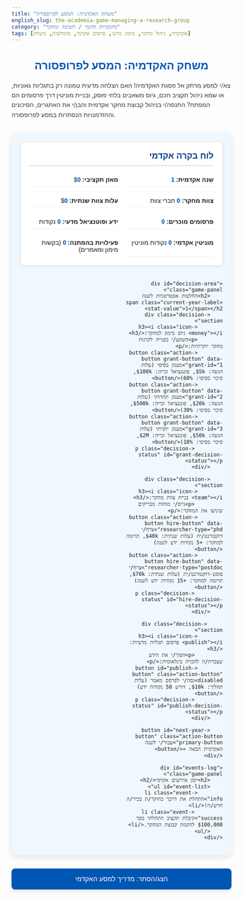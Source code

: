 ```yaml
---
title: "משחק האקדמיה: המסע לפרופסורה"
english_slug: the-academia-game-managing-a-research-group
category: "מיומנויות וחינוך / חשיבה ומחקר"
tags: [אקדמיה, ניהול מחקר, מימון מדעי, פרסום אקדמי, סימולציה, משחק]
---
```

<h1>משחק האקדמיה: המסע לפרופסורה</h1>
<p>צא/י למסע מרתק אל פסגת האקדמיה! האם הצלחה מדעית טמונה רק בתגליות גאוניות, או שמא ניהול תקציב חכם, גיוס משאבים בלתי פוסק, ובניית מוניטין דרך פרסומים הם המפתח? התנסה/י בניהול קבוצת מחקר אקדמית והבן/י את האתגרים, הסיכונים וההזדמנויות הנסתרות במסע לפרופסורה.</p>

<div id="academia-game-app">
    <div id="dashboard" class="game-panel">
        <h2>לוח בקרה אקדמי</h2>
        <div class="stats-grid">
            <div><strong>שנה אקדמית:</strong> <span id="current-year" class="stat-value">1</span></div>
            <div><strong>מאזן תקציבי:</strong> $<span id="budget" class="stat-value">0</span></div>
            <div><strong>צוות מחקר:</strong> <span id="team-size" class="stat-value">0</span> חברי צוות</div>
            <div><strong>עלות צוות שנתית:</strong> $<span id="yearly-cost" class="stat-value">0</span></div>
            <div><strong>פרסומים מוכרים:</strong> <span id="publications" class="stat-value">0</span></div>
            <div><strong>ידע ופוטנציאל מדעי:</strong> <span id="research-points" class="stat-value">0</span> נקודות</div>
            <div><strong>מוניטין אקדמי:</strong> <span id="reputation" class="stat-value">0</span> נקודות מוניטין</div>
             <div><strong>פעילויות בהמתנה:</strong> <span id="pending-submissions" class="stat-value">0</span> (בקשות מימון ומאמרים)</div>
        </div>
    </div>

    <div id="decision-area" class="game-panel">
        <h2>החלטות אסטרטגיות לשנה <span class="current-year-label stat-value">1</span></h2>
        <div class="decision-section">
            <h3><i class="icon-money"></i> גיוס מימון למחקר:</h3>
            <p>השקע/י בפנייה לקרנות מחקר יוקרתיות:</p>
            <button class="action-button grant-button" data-grant-id="1">מענק בסיסי (עלות הגשה: $5k, פוטנציאל זכייה: $100k, סיכוי בסיסי: 60%)</button>
            <button class="action-button grant-button" data-grant-id="2">מענק תחרותי (עלות הגשה: $20k, פוטנציאל זכייה: $500k, סיכוי בסיסי: 30%)</button>
            <button class="action-button grant-button" data-grant-id="3">מענק יוקרתי (עלות הגשה: $50k, פוטנציאל זכייה: $2M, סיכוי בסיסי: 10%)</button>
             <p class="decision-status" id="grant-decision-status"></p>
        </div>

        <div class="decision-section">
            <h3><i class="icon-team"></i> בניית צוות מחקר:</h3>
             <p>גייס/י מוחות מבריקים שיניעו את המחקר:</p>
            <button class="action-button hire-button" data-researcher-type="phd">צרף/י דוקטורנט/ית (עלות שנתית: $40k, תרומה למחקר: +5 נקודות ידע לשנה)</button>
            <button class="action-button hire-button" data-researcher-type="postdoc">צרף/י פוסט-דוקטורנט/ית (עלות שנתית: $70k, תרומה למחקר: +15 נקודות ידע לשנה)</button>
             <p class="decision-status" id="hire-decision-status"></p>
        </div>

         <div class="decision-section">
            <h3><i class="icon-publish"></i> פרסום תגליות מדעיות:</h3>
             <p>הפוך/י את הידע שצברת/ה להכרה בינלאומית:</p>
            <button id="publish-button" class="action-button" disabled>נסה/י לפרסם מאמר (עלות תהליך: $10k, דורש 50 נקודות ידע)</button>
             <p class="decision-status" id="publish-decision-status"></p>
        </div>

        <button id="next-year-button" class="action-button primary-button">עבור/י לשנה האקדמית הבאה »</button>
    </div>

    <div id="events-log" class="game-panel">
        <h2>יומן אירועים אקדמי</h2>
        <ul id="event-list">
            <li class="event-info">התחלת את דרכך כחוקר/ת בכיר/ה חדש/ה!</li>
             <li class="event-success">קיבלת תקציב התחלתי בסך $100,000 להקמת קבוצת המחקר.</li>
        </ul>
    </div>
</div>

<style>
    :root {
        --primary-color: #0056b3;
        --secondary-color: #f0f8ff;
        --panel-bg: #ffffff;
        --panel-border: #e0e0e0;
        --button-bg: #e9ecef;
        --button-hover-bg: #ced4da;
        --button-primary-bg: #28a745;
        --button-primary-hover-bg: #218838;
        --text-color: #343a40;
        --header-color: #004085;
        --success-color: #28a745;
        --danger-color: #dc3545;
        --warning-color: #ffc107;
        --info-color: #17a2b8;
        --font-family: 'Arial', sans-serif;
    }

    #academia-game-app {
        font-family: var(--font-family);
        direction: rtl;
        text-align: right;
        max-width: 900px;
        margin: 30px auto;
        padding: 20px;
        background-color: var(--secondary-color);
        border-radius: 12px;
        box-shadow: 0 5px 15px rgba(0, 0, 0, 0.1);
        display: grid;
        grid-template-columns: 1fr; /* Stack panels on smaller screens */
        gap: 20px;
    }

    @media (min-width: 768px) {
         #academia-game-app {
            grid-template-columns: 1fr 1fr; /* Two columns on larger screens */
         }
         #dashboard {
            grid-column: 1 / 3; /* Dashboard spans two columns */
         }
         #decision-area {
            grid-column: 1 / 3; /* Decision area spans two columns */
         }
         #events-log {
             grid-column: 1 / 3; /* Events log spans two columns */
         }
    }


    .game-panel {
        background-color: var(--panel-bg);
        border: 1px solid var(--panel-border);
        padding: 20px;
        border-radius: 8px;
        box-shadow: 0 2px 8px rgba(0, 0, 0, 0.05);
    }

    h1 {
        text-align: center;
        color: var(--primary-color);
        margin-bottom: 20px;
        font-size: 1.8em;
    }

    h2 {
        color: var(--header-color);
        margin-top: 0;
        margin-bottom: 15px;
        border-bottom: 2px solid var(--panel-border);
        padding-bottom: 10px;
        font-size: 1.4em;
    }

    h3 {
        color: var(--text-color);
        margin-top: 0;
        margin-bottom: 10px;
        font-size: 1.1em;
    }

    p {
        color: var(--text-color);
        line-height: 1.6;
    }

    .stats-grid {
        display: grid;
        grid-template-columns: repeat(auto-fit, minmax(200px, 1fr));
        gap: 15px;
    }

    .stats-grid > div {
         padding: 8px 0;
         border-bottom: 1px dotted var(--panel-border);
    }

     .stats-grid > div:last-child {
         border-bottom: none;
     }


    .stat-value {
        font-weight: bold;
        color: var(--primary-color);
    }

    .decision-section {
        margin-bottom: 25px;
        padding: 15px;
        border: 1px solid var(--panel-border);
        border-radius: 8px;
        background-color: #f8f9fa;
    }

    .action-button {
        margin: 5px;
        padding: 12px 20px;
        cursor: pointer;
        border: none; /* Use background/box-shadow instead of border */
        border-radius: 5px;
        background-color: var(--button-bg);
        color: var(--text-color);
        font-size: 1em;
        transition: background-color 0.3s ease, transform 0.1s ease;
        box-shadow: 0 2px 5px rgba(0, 0, 0, 0.05);
    }

    .action-button:hover:not(:disabled) {
        background-color: var(--button-hover-bg);
        transform: translateY(-1px);
    }

    .action-button:active:not(:disabled) {
         transform: translateY(0);
         box-shadow: 0 1px 3px rgba(0, 0, 0, 0.08);
    }

    .action-button:disabled {
        opacity: 0.6;
        cursor: not-allowed;
        box-shadow: none;
    }

    .primary-button {
        background-color: var(--button-primary-bg);
        color: white;
        font-weight: bold;
        box-shadow: 0 4px 8px rgba(0, 0, 0, 0.1);
    }

    .primary-button:hover:not(:disabled) {
        background-color: var(--button-primary-hover-bg);
    }

    #next-year-button {
        display: block;
        width: 100%;
        margin-top: 30px;
        padding: 15px;
        font-size: 1.2em;
    }

    .decision-status {
        margin-top: 10px;
        font-style: italic;
        color: var(--text-color);
        font-size: 0.9em;
    }

    #events-log {
        max-height: 300px; /* Make log scrollable */
        overflow-y: auto;
    }

    #event-list {
        list-style: none;
        padding: 0;
        margin: 0;
    }

    #event-list li {
        margin-bottom: 10px;
        padding-bottom: 8px;
        border-bottom: 1px dotted var(--panel-border);
        font-size: 0.95em;
        line-height: 1.5;
        opacity: 0; /* Start invisible for animation */
        transform: translateY(10px); /* Start slightly below */
        animation: fadeSlideIn 0.5s ease forwards; /* Animation applied by JS, but define here */
    }

    #event-list li:last-child {
         border-bottom: none;
     }

     .event-info { color: var(--info-color); }
     .event-success { color: var(--success-color); font-weight: bold; }
     .event-danger { color: var(--danger-color); font-weight: bold; }
     .event-warning { color: var(--warning-color); }

     /* Add simple icons (using text for now) */
     .decision-section h3 i {
         margin-left: 5px;
         color: var(--primary-color);
     }
     .icon-money::before { content: '💰'; }
     .icon-team::before { content: '👥'; }
     .icon-publish::before { content: '📚'; }


     /* Animations */
    @keyframes fadeSlideIn {
        to {
            opacity: 1;
            transform: translateY(0);
        }
    }

    @keyframes flashGreen {
        0% { background-color: inherit; }
        50% { background-color: rgba(40, 167, 69, 0.3); } /* success-color with alpha */
        100% { background-color: inherit; }
    }

     @keyframes flashRed {
        0% { background-color: inherit; }
        50% { background-color: rgba(220, 53, 69, 0.3); } /* danger-color with alpha */
        100% { background-color: inherit; }
    }

     .flash-green { animation: flashGreen 1s ease; }
     .flash-red { animation: flashRed 1s ease; }


     /* Explanation Section */
     #explanation-toggle {
        display: block;
        width: 100%;
        padding: 15px;
        background-color: var(--primary-color);
        color: white;
        border: none;
        font-size: 1.1em;
        margin-top: 30px;
        margin-bottom: 20px;
        cursor: pointer;
        border-radius: 8px;
        transition: background-color 0.3s ease, box-shadow 0.3s ease;
        box-shadow: 0 4px 8px rgba(0, 0, 0, 0.1);
     }

    #explanation-toggle:hover {
        background-color: #004085;
        box-shadow: 0 6px 12px rgba(0, 0, 0, 0.15);
    }


    #explanation {
        display: none; /* Initially hidden */
        margin-top: 20px;
        padding: 25px;
        border: 1px solid var(--panel-border);
        border-radius: 8px;
        background-color: #f8f9fa;
        direction: rtl;
        text-align: right;
        line-height: 1.7;
    }

    #explanation h2, #explanation h3 {
        color: var(--header-color);
        margin-bottom: 10px;
        border-bottom: none;
        padding-bottom: 0;
    }

    #explanation h2 { font-size: 1.5em; border-bottom: 2px solid var(--panel-border); padding-bottom: 10px; margin-bottom: 15px;}
    #explanation h3 { font-size: 1.2em; margin-top: 20px; }

    #explanation p, #explanation ul {
        margin-bottom: 15px;
        line-height: 1.6;
    }

    #explanation ul {
        padding-right: 20px;
        list-style: disc;
    }

     #explanation li {
         margin-bottom: 8px;
         line-height: 1.5;
     }
</style>

<button id="explanation-toggle">הצג/הסתר: מדריך למסע האקדמי</button>

<div id="explanation">
    <h2>מדריך למסע האקדמי: ניהול קבוצת מחקר</h2>
    <p>ההצלחה בזירה האקדמית אינה מסתכמת אך ורק בגאונות מדעית טהורה. היא דורשת שילוב נדיר של חשיבה פורצת דרך עם כישורים ניהוליים, פיננסיים, ויכולת לבנות קשרים ולהציג את עבודתך לעולם. הסימולציה שזה עתה חוויתם מדמה את האתגרים וההזדמנויות המרכזיים המעצבים את מסעו של חוקר/ת בכיר/ה.</p>

    <h3>הליבה: קבוצת המחקר (הלאב)</h3>
    <p>קבוצת מחקר אקדמית (המכונה לרוב "הלאב") היא היחידה המרכזית בה מתרחש המחקר בפועל. היא מנוהלת על ידי חוקר/ת בכיר/ה (Principal Investigator - PI), לרוב פרופסור/ית. הלב הפועם של הלאב הוא צוות המחקר – תלמידי מחקר (מאסטר, דוקטורט) ופוסט-דוקטורנטים, המקדישים את זמנם וכשרונם לקידום פרויקטים מחקריים תחת הנחיית ה-PI. ככל שהצוות גדול ומנוסה יותר, כך גדל פוטנציאל יצירת הידע המדעי.</p>

    <h3>המנוע: מימון מחקר (המענקים)</h3>
    <p>מחקר מדעי הוא פעילות יקרה. הוא דורש ציוד מתקדם, חומרים יקרים, נסיעות לכנסים, ולרוב, ובעיקר, מימון למלגות ומשכורות לחברי הצוות. רוב מוחלט של מימון זה מגיע ממענקי מחקר תחרותיים. הגשת בקשה למענק היא תהליך מורכב ותחרותי ביותר, הדורש ניסוח הצעת מחקר מפורטת ומשכנעת, הצגת תקציב ריאלי, והדגשת יכולותיו המדעיות והניהוליות של ה-PI והצוות. זכייה במענק אינה רק מקור מימון חיוני, אלא גם אישור חיצוני לערך המחקר והחוקר, ובכך תורמת משמעותית למוניטין האקדמי.</p>

    <h3>ההד: פרסום מדעי</h3>
    <p>תוצר הדגל של קבוצת מחקר הוא פרסום ממצאיה בכתבי עת מדעיים מובילים. פרסום הוא הדרך המרכזית לחלוק תגליות חדשות עם הקהילה המדעית העולמית. תהליך הפרסום ארוך ומאתגר וכולל:</p>
    <ul>
        <li><strong>כתיבת המאמר:</strong> הצגה שיטתית של שאלת המחקר, השיטות, התוצאות והמסקנות.</li>
        <li><strong>הגשה לכתב עת:</strong> בחירת כתב עת מתאים והגשת המאמר.</li>
        <li><strong>שיפוט עמיתים (Peer Review):</strong> חוקרים אחרים בתחום בוחנים את המאמר בקפידה, ומספקים ביקורת והערות לעורך כתב העת. שלב זה קריטי לאיכות המדעית.</li>
        <li><strong>תיקונים:</strong> כמעט תמיד נדרשים תיקונים משמעותיים או קטנים על סמך הערות השופטים. לעיתים קרובות נדרשים גם ניסויים נוספים.</li>
        <li><strong>קבלה או דחייה:</strong> רק חלק קטן מהמאמרים שמוגשים לכתבי עת יוקרתיים מתקבלים בסופו של דבר לפרסום.</li>
    </ul>

    <h3>המשוואה האקדמית: מימון + פרסום = קידום (Publish or Perish)</h3>
    <p>קידום אקדמי - ממרצה בכיר לפרופסור חבר, וממנו לפרופסור מן המניין - תלוי באופן דרמטי ביכולתו של החוקר להראות תרומה משמעותית ומתמשכת לתחום המחקר. שני האינדיקטורים המרכזיים לכך הם: הצלחה עקבית בגיוס מימון (מענקים רבים וגדולים) ורשימת פרסומים מרשימה בכתבי עת בעלי השפעה גבוהה. מענקים מראים יכולת להוביל ולהשיג משאבים, ופרסומים מוכיחים את התרומה האמיתית לידע. ללא שניהם, הדרך לקידום, ואף לעיתים ההישארות במערכת, קשה עד בלתי אפשרית. זהו המקור לביטוי הידוע לשמצה 'Publish or Perish' (פרסם או אבד).</p>

    <h3>אתגרים לאורך הדרך</h3>
    <ul>
        <li><strong>ניהול תקציב:</strong> מענקים מגיעים לתקופות מוגבלות, ונדרש תכנון קפדני כדי לממן את פעילות הלאב לאורך שנים. הוצאות בלתי צפויות תמיד אורבות מעבר לפינה.</li>
        <li><strong>ניהול צוות:</strong> הנחיית חברי צוות, שמירה על מוטיבציה, התמודדות עם קשיים אישיים ומקצועיים, וכן עם עזיבת חוקרים לקראת השלמת לימודיהם או למשרות אחרות.</li>
        <li><strong>איזון זמנים:</strong> הקצאת זמן נכון בין מחקר בפועל, כתיבת הצעות מחקר, כתיבת מאמרים, הוראה, מטלות אדמיניסטרטיביות, בניית קשרים ועוד.</li>
        <li><strong>התמודדות עם דחיות:</strong> דחיות הן חלק בלתי נפרד מהחיים האקדמיים (דחיות מענקים, דחיות מאמרים). נדרשת עמידות נפשית גבוהה ואמונה בעבודה.</li>
        <li><strong>בחירות אסטרטגיות:</strong> אילו פרויקטים לקחת? האם להשקיע בפרויקט מסוכן ופורץ דרך פוטנציאלית, או בפרויקט בטוח יותר אך עם פוטנציאל תגלית נמוך יותר, שיניב פרסום מהיר יחסית?</li>
    </ul>

    <h3>הדרך לפרופסורה: תמהיל מנצח</h3>
    <p>מסע מוצלח לפרופסורה דורש שילוב סינרגטי של מצוינות מדעית, יצירתיות, פרודוקטיביות גבוהה (פרסומים רבים ואיכותיים), יכולת מרשימה בגיוס משאבים, כישורים ניהוליים והנחייתיים, בניית רשת קשרים ענפה, עמידות נפשית, ולבסוף, תכנון אסטרטגי ארוך טווח שמטרתו לבסס את החוקר כמוביל/ה בתחומו/ה.</p>
</div>

<script>
    document.addEventListener('DOMContentLoaded', () => {
        // --- Game State ---
        let year = 1;
        let budget = 100000; // Initial budget
        let teamSize = 0;
        let yearlyCost = 0;
        let publications = 0;
        let researchPoints = 0;
        let reputation = 0; // New: Academic Reputation
        let pendingGrants = []; // { id, potential, chance, name }
        let pendingPublications = []; // { cost, baseChance }
        let decisionsMadeThisYear = {
            grantApplied: false,
            publishAttempted: false
        };
        let gameEnded = false;

        // --- Game Constants ---
        const grants = {
            1: { name: "מענק בסיסי", applyCost: 5000, award: 100000, baseSuccessChance: 0.6, repGain: 5 },
            2: { name: "מענק תחרותי", applyCost: 20000, award: 500000, baseSuccessChance: 0.3, repGain: 15 },
            3: { name: "מענק יוקרתי", applyCost: 50000, award: 2000000, baseSuccessChance: 0.1, repGain: 40 }
        };
        const researcherCosts = {
            phd: 40000,
            postdoc: 70000
        };
         const researcherResearchPoints = {
            phd: 5,
            postdoc: 15
        };
        const publishCost = 10000;
        const publishResearchPointsRequired = 50;
        const publishBaseSuccessChance = 0.4; // Simplified average success chance
        const publishRepGain = 10;
        const reputationFactor = 0.003; // How much reputation affects chance (0.3% per rep point) - Fine-tune this

        // Win Condition
        const winConditionYears = 20;
        const winConditionPublications = 15;
        const winConditionBudget = 2000000; // $2M

        // --- DOM Elements ---
        const yearSpan = document.getElementById('current-year');
        const budgetSpan = document.getElementById('budget');
        const teamSizeSpan = document.getElementById('team-size');
        const yearlyCostSpan = document.getElementById('yearly-cost');
        const publicationsSpan = document.getElementById('publications');
        const researchPointsSpan = document.getElementById('research-points');
        const reputationSpan = document.getElementById('reputation'); // New Reputation span
        const pendingSubmissionsSpan = document.getElementById('pending-submissions');
        const eventList = document.getElementById('event-list');
        const grantButtons = document.querySelectorAll('.grant-button');
        const hireButtons = document.querySelectorAll('.hire-button');
        const publishButton = document.getElementById('publish-button');
        const nextYearButton = document.getElementById('next-year-button');
        const currentYearLabels = document.querySelectorAll('.current-year-label');
        const grantDecisionStatus = document.getElementById('grant-decision-status');
        const hireDecisionStatus = document.getElementById('hire-decision-status');
        const publishDecisionStatus = document.getElementById('publish-decision-status');
        const explanationDiv = document.getElementById('explanation');
        const explanationToggleBtn = document.getElementById('explanation-toggle');
        const academiaGameAppDiv = document.getElementById('academia-game-app');


        // --- Update UI Functions ---
        function updateDashboard() {
            yearSpan.textContent = year;
            budgetSpan.textContent = budget.toLocaleString();
            teamSizeSpan.textContent = teamSize;
            yearlyCostSpan.textContent = yearlyCost.toLocaleString();
            publicationsSpan.textContent = publications;
            researchPointsSpan.textContent = researchPoints;
            reputationSpan.textContent = reputation; // Update reputation
            pendingSubmissionsSpan.textContent = pendingGrants.length + pendingPublications.length;

            currentYearLabels.forEach(el => el.textContent = year);

             // Update publish button state
             const canPublish = researchPoints >= publishResearchPointsRequired && budget >= publishCost;
            if (canPublish && !decisionsMadeThisYear.publishAttempted) {
                publishButton.disabled = false;
                publishButton.textContent = `נסה/י לפרסם מאמר (עלות: $${publishCost.toLocaleString()}, דורש ${publishResearchPointsRequired} ידע)`;
                publishDecisionStatus.textContent = `דרושים: ${publishResearchPointsRequired} ידע, $${publishCost.toLocaleString()}. ברשותך: ${researchPoints} ידע, $${budget.toLocaleString()}.`;
            } else {
                 publishButton.disabled = true;
                 if (decisionsMadeThisYear.publishAttempted) {
                      publishButton.textContent = `ניסית לפרסם מאמר השנה`;
                      publishDecisionStatus.textContent = "הוגשה בקשה לפרסום מאמר השנה.";
                 } else if (researchPoints < publishResearchPointsRequired && budget < publishCost) {
                     publishButton.textContent = `אין מספיק ידע (${researchPoints}/${publishResearchPointsRequired}) או תקציב ($${budget.toLocaleString()}/${publishCost.toLocaleString()})`;
                      publishDecisionStatus.textContent = `דרושים: ${publishResearchPointsRequired} ידע, $${publishCost.toLocaleString()}. ברשותך: ${researchPoints} ידע, $${budget.toLocaleString()}.`;
                 } else if (researchPoints < publishResearchPointsRequired) {
                     publishButton.textContent = `אין מספיק ידע (${researchPoints}/${publishResearchPointsRequired})`;
                     publishDecisionStatus.textContent = `דרושים: ${publishResearchPointsRequired} ידע. ברשותך: ${researchPoints}.`;
                 } else if (budget < publishCost) {
                      publishButton.textContent = `אין מספיק תקציב ($${budget.toLocaleString()}/${publishCost.toLocaleString()})`;
                      publishDecisionStatus.textContent = `דרוש: $${publishCost.toLocaleString()}. ברשותך: $${budget.toLocaleString()}.`;
                 }
            }

             // Update grant button states
             if(decisionsMadeThisYear.grantApplied) {
                 grantButtons.forEach(btn => btn.disabled = true);
                 grantDecisionStatus.textContent = "הוגשה בקשת מימון השנה. המתן/י לתוצאות בשנה הבאה.";
             } else {
                  grantButtons.forEach(btn => {
                      const grantId = btn.dataset.grantId;
                      const grant = grants[grantId];
                      btn.disabled = budget < grant.applyCost;
                      btn.textContent = `${grant.name} (עלות: $${grant.applyCost.toLocaleString()}, סיכוי משוער: ${(grant.baseSuccessChance + reputation * reputationFactor)*100}%)$`;
                  });
                   grantDecisionStatus.textContent = budget < Math.min(grants[1].applyCost, grants[2].applyCost, grants[3].applyCost) ? "אין מספיק תקציב להגשת בקשת מימון כלשהי." : "";
             }

             // Update hire button states - always enabled if budget allows yearly cost
             hireButtons.forEach(btn => {
                const type = btn.dataset.researcherType;
                const cost = researcherCosts[type];
                // Can you afford the *next* yearly cost if you hire them? Simple check.
                btn.disabled = budget < yearlyCost + cost;
                btn.textContent = `צרף/י ${type === 'phd' ? 'דוקטורנט/ית' : 'פוסט-דוקטורנט/ית'} (עלות שנתית: $${cost.toLocaleString()}, תרומה למחקר: +${researcherResearchPoints[type]} ידע)`;
             });
             hireDecisionStatus.textContent = budget < yearlyCost + Math.min(researcherCosts.phd, researcherCosts.postdoc) && teamSize > 0 ? "אין מספיק תקציב כדי לשלם לצוות קיים + לצרף חבר חדש." : "";

        }

        function addEvent(text, type = 'info') {
            const li = document.createElement('li');
            li.textContent = `שנה ${year}: ${text}`;
            li.classList.add(`event-${type}`);
            eventList.prepend(li); // Add to the top
             // Apply animation class after adding to DOM
             requestAnimationFrame(() => {
                 li.style.animation = 'none';
                 void li.offsetWidth; // Trigger reflow
                 li.style.animation = `fadeSlideIn 0.5s ease forwards`;
             });
        }

        // Animation for budget change
        function animateBudgetChange(oldBudget, newBudget) {
            const budgetElement = document.getElementById('budget');
            budgetElement.textContent = newBudget.toLocaleString(); // Update text immediately
            const animationClass = newBudget > oldBudget ? 'flash-green' : 'flash-red';
            budgetElement.classList.remove('flash-green', 'flash-red'); // Remove existing
            requestAnimationFrame(() => { // Re-add after repaint
                 budgetElement.classList.add(animationClass);
                 // Remove class after animation
                 budgetElement.addEventListener('animationend', () => {
                     budgetElement.classList.remove(animationClass);
                 }, { once: true });
            });
        }

        // --- Game Logic Functions ---
        function applyForGrant(grantId) {
            if (gameEnded) return;
            if (decisionsMadeThisYear.grantApplied) {
                 addEvent(`כבר הגשת בקשת מימון השנה.`, 'warning');
                 grantDecisionStatus.textContent = "כבר הוגשה בקשה השנה.";
                 return;
            }
            const grant = grants[grantId];
            if (budget >= grant.applyCost) {
                const oldBudget = budget;
                budget -= grant.applyCost;
                 animateBudgetChange(oldBudget, budget);
                pendingGrants.push({ id: grantId, potential: grant.award, chance: Math.min(1, grant.baseSuccessChance + reputation * reputationFactor), name: grant.name, repGain: grant.repGain });
                decisionsMadeThisYear.grantApplied = true;
                addEvent(`יצאת לציד מענקים: הוגשה בקשה ל-"${grant.name}". עלות: $${grant.applyCost.toLocaleString()}. בהצלחה!`, 'info');
                updateDashboard();
            } else {
                addEvent(`אין מספיק תקציב להגשת בקשת מימון "${grant.name}". עלות: $${grant.applyCost.toLocaleString()}.`, 'warning');
                 grantDecisionStatus.textContent = `אין מספיק תקציב להגשת בקשה זו. דרוש: $${grant.applyCost.toLocaleString()}.`;
            }
        }

        function hireResearcher(type) {
            if (gameEnded) return;
             const cost = researcherCosts[type];
             const rp = researcherResearchPoints[type];

             if (budget >= yearlyCost + cost) { // Check if next year's cost is affordable
                 teamSize++;
                 yearlyCost += cost;
                 // Research points contribution is calculated at year end
                 addEvent(`צוות מתרחב: צורפ/ה ${type === 'phd' ? 'דוקטורנט/ית' : 'פוסט-דוקטורנט/ית'} לצוות. עלות שנתית נוספת: $${cost.toLocaleString()}.`, 'info');
                 updateDashboard();
             } else {
                  addEvent(`אין מספיק תקציב לגייס ${type === 'phd' ? 'דוקטורנט/ית' : 'פוסט-דוקטורנט/ית'} בעלות שנתית של $${cost.toLocaleString()}. ודא/י שיש מספיק למשכורות של כלל הצוות בשנה הבאה.`, 'warning');
             }
             // hiring doesn't block other actions, so no decisionsMadeThisYear.hireAttempted
        }

        function attemptPublish() {
            if (gameEnded) return;
            if (decisionsMadeThisYear.publishAttempted) {
                 addEvent(`כבר ניסית לפרסם מאמר השנה. המתן/י לתוצאות.`, 'warning');
                 publishDecisionStatus.textContent = "כבר הוגשה בקשה השנה.";
                 return;
            }
            if (researchPoints >= publishResearchPointsRequired) {
                if (budget >= publishCost) {
                    const oldBudget = budget;
                    budget -= publishCost;
                     animateBudgetChange(oldBudget, budget);
                    researchPoints -= publishResearchPointsRequired;
                    pendingPublications.push({ cost: publishCost, baseChance: publishBaseSuccessChance, repGain: publishRepGain });
                     decisionsMadeThisYear.publishAttempted = true;
                    addEvent(`מעשה של ידע: ניסית לפרסם מאמר. עלות: $${publishCost.toLocaleString()}. המתן/י לשיפוט בשנה הבאה!`, 'info');
                    updateDashboard();
                } else {
                    addEvent(`אין מספיק תקציב כדי לממן את תהליך פרסום המאמר. עלות: $${publishCost.toLocaleString()}.`, 'warning');
                     publishDecisionStatus.textContent = `אין מספיק תקציב. דרוש: $${publishCost.toLocaleString()}.`;
                }
            } else {
                addEvent(`אין מספיק נקודות ידע מדעי כדי לנסות לפרסם מאמר. דרושות ${publishResearchPointsRequired} נקודות.`, 'warning');
                 publishDecisionStatus.textContent = `אין מספיק ידע מדעי. דרוש: ${publishResearchPointsRequired}.`;
            }
        }

        function advanceYear() {
            if (gameEnded) return;

            addEvent(`--- סיום שנה ${year}, לקראת שנה ${year + 1} ---`, 'info');

            // 1. Pay yearly costs (team salaries)
            const oldBudget = budget;
            budget -= yearlyCost;
            addEvent(`שולם $${yearlyCost.toLocaleString()} עבור משכורות הצוות.`);
            animateBudgetChange(oldBudget, budget);


            // Check for game over condition (negative budget)
            if (budget < 0) {
                 addEvent(`אין מספיק תקציב! המאזן התקציבי שלילי ($${budget.toLocaleString()}). נאלצת לסגור את קבוצת המחקר. המשחק הסתיים בשנה ${year}.`, 'danger');
                 endGame(false); // Lost
                 return;
            }

            // 2. Process pending grants
            addEvent(`בדיקת תוצאות בקשות מימון שהוגשו...`);
            const resolvedGrants = [];
            pendingGrants.forEach(grant => {
                 const adjustedChance = Math.min(1, grant.baseSuccessChance + reputation * reputationFactor); // Re-calculate chance based on current reputation
                 const roll = Math.random();
                 // console.log(`Grant "${grant.name}": Base Chance ${grant.baseSuccessChance}, Rep: ${reputation}, Rep Factor: ${reputationFactor}, Adjusted Chance: ${adjustedChance.toFixed(2)}, Roll: ${roll.toFixed(2)}`);

                if (roll < adjustedChance) {
                    const oldBudget = budget;
                    budget += grant.potential;
                    reputation += grant.repGain; // Gain reputation from success
                    addEvent(`פריצת דרך מימונית! בקשת המימון "${grant.name}" התקבלה! קיבלת $${grant.potential.toLocaleString()} מימון מחקר. המוניטין האקדמי עלה ב-${grant.repGain} נקודות.`, 'success');
                    animateBudgetChange(oldBudget, budget);

                } else {
                    // reputation = Math.max(0, reputation - Math.floor(grant.repGain / 4)); // Small rep loss on failure? Maybe too harsh. Let's just not gain.
                    addEvent(`חדשות פחות טובות: בקשת המימון "${grant.name}" נדחתה. המשיכו להגיש!`, 'info');
                }
                resolvedGrants.push(grant); // Mark as resolved
            });
            pendingGrants = []; // Clear pending grants

            // 3. Process pending publications
             addEvent(`בדיקת סטטוס מאמרים שהוגשו...`);
            const resolvedPublications = [];
            pendingPublications.forEach(pub => {
                const adjustedChance = Math.min(1, pub.baseChance + reputation * reputationFactor * 1.5); // Publications might be more sensitive to rep?
                 const roll = Math.random();
                 // console.log(`Publication: Base Chance ${pub.baseChance}, Rep: ${reputation}, Rep Factor: ${reputationFactor}, Adjusted Chance: ${adjustedChance.toFixed(2)}, Roll: ${roll.toFixed(2)}`);

                 if (roll < adjustedChance) {
                     publications++;
                     reputation += pub.repGain; // Gain reputation from success
                     addEvent(`הכרה אקדמית! המאמר התקבל לפרסום! מזל טוב! המוניטין האקדמי עלה ב-${pub.repGain} נקודות.`, 'success');
                 } else {
                     // reputation = Math.max(0, reputation - Math.floor(pub.repGain / 4)); // Small rep loss on failure?
                     addEvent(`נדרשים תיקונים משמעותיים/המאמר נדחה. אל ייאוש, נסה/י שוב לאחר שיפורים!`, 'info');
                 }
                 resolvedPublications.push(pub); // Mark as resolved
            });
            pendingPublications = []; // Clear pending publications

            // 4. Generate new research points based on team size
            const pointsPerTeamMember = teamSize > 0 ? (teamSize * 10) + Math.floor(Math.random() * 5) : 0; // Base + small random
             // Optional: Add a small boost from reputation to RP generation?
            const reputationBonusRP = Math.floor(reputation / 5); // 1 RP for every 5 reputation points
            const pointsGained = pointsPerTeamMember + reputationBonusRP;

            researchPoints += pointsGained;
            if (teamSize > 0) {
                 addEvent(`הצוות עבד במרץ! נוצרו ${pointsGained} נקודות ידע מדעי (כולל בונוס מוניטין של ${reputationBonusRP} נקודות).`);
            } else {
                 addEvent(`אין חברי צוות פעילים. לא נוצרו נקודות ידע מדעי השנה.`);
            }

            // 5. Handle random events
             addEvent(`בדיקת אירועים אקראיים...`);
            const randomEventRoll = Math.random(); // 0 to 1
            const eventChance = 0.1; // 10% chance of any significant random event
            const positiveEventChance = 0.5; // 50% of events are positive
            const negativeEventChance = 0.5; // 50% of events are negative

            if (randomEventRoll < eventChance) {
                 const eventTypeRoll = Math.random(); // Decide if positive or negative
                 if (eventTypeRoll < positiveEventChance) { // Positive Events
                     const positiveSpecificRoll = Math.random();
                     if (positiveSpecificRoll < 0.6) { // 60% of positive are budget bonus
                          const bonus = Math.floor(Math.random() * 60000) + 15000; // $15k - $75k
                          const oldBudget = budget;
                          budget += bonus;
                          addEvent(`אירוע משמח! זכית/ה בפרס מחקר קטן לא מתוכנן! נוספו $${bonus.toLocaleString()} למאזן.`, 'success');
                          animateBudgetChange(oldBudget, budget);
                     } else { // 40% of positive are RP/Rep bonus
                         const rpBonus = Math.floor(Math.random() * 60) + 20; // +20-80 RP
                         const repBonus = Math.floor(Math.random() * 10) + 5; // +5-15 Rep
                         researchPoints += rpBonus;
                         reputation += repBonus;
                         addEvent(`אירוע משמח! פריצת דרך מינורית פנימית העניקה ${rpBonus} נקודות ידע מדעי ופרסום בבלוג מדעי העלה את המוניטין ב-${repBonus} נקודות.`, 'success');
                     }
                 } else { // Negative Events
                      const negativeSpecificRoll = Math.random();
                      if (negativeSpecificRoll < 0.5) { // 50% of negative are unexpected costs
                          const cost = Math.floor(Math.random() * 40000) + 10000; // $10k - $50k
                           const oldBudget = budget;
                          budget -= cost;
                           addEvent(`אירוע מצער: הוצאה בלתי מתוכננת (תיקון ציוד/קנס אדמיניסטרטיבי) בסך $${cost.toLocaleString()}.`, 'danger');
                           animateBudgetChange(oldBudget, budget);

                            // Check game over again after unexpected cost
                            if (budget < 0) {
                                addEvent(`אין מספיק תקציב! המאזן התקציבי שלילי ($${budget.toLocaleString()}). נאלצת לסגור את קבוצת המחקר. המשחק הסתיים בשנה ${year}.`, 'danger');
                                endGame(false); // Lost
                                return;
                           }

                      } else { // 50% of negative are researcher leaving
                           if (teamSize > 0) {
                                // Which researcher leaves? For simplicity, just reduce team size and cost by an average amount
                                const costReduction = yearlyCost / teamSize;
                                teamSize--;
                                yearlyCost -= costReduction;
                                // Maybe a small reputation hit? Or RP loss? Let's just add event.
                                addEvent(`אירוע מצער: חבר/ת צוות מפתח/ת עזב/ה במפתיע. מספר חברי הצוות ירד. עלות שנתית פחתה ב-$${costReduction.toLocaleString()}.`, 'danger');
                           } else {
                                // If no team members, turn negative event into a minor cost or delay
                                const cost = Math.floor(Math.random() * 10000) + 2000;
                                 const oldBudget = budget;
                                budget -= cost;
                                 addEvent(`אירוע מצער: עיכוב אדמיניסטרטיבי גרם להוצאה קטנה בסך $${cost.toLocaleString()}.`, 'danger');
                                animateBudgetChange(oldBudget, budget);
                           }
                      }
                 }
            } else {
                 // addEvent(`השנה עברה ללא אירועים אקראיים מיוחדים.`); // Too chatty, remove for now
            }


            // 6. Reset decisions for the new year
            decisionsMadeThisYear = {
                grantApplied: false,
                publishAttempted: false
            };

            // 7. Check for Win Condition
            if (year >= winConditionYears || (publications >= winConditionPublications && budget >= winConditionBudget)) {
                 addEvent(`--- סיום המשחק ---`, 'info');
                 let winReason = `עברו ${year} שנים של ניהול קבוצת מחקר בהצלחה!`;
                 if (publications >= winConditionPublications && budget >= winConditionBudget) {
                     winReason = `הגעת להישג מרשים: ${publications} פרסומים ו-$${budget.toLocaleString()} תקציב!`;
                 }
                 addEvent(`ברכות! הצלחת במסע לפרופסורה! ${winReason}`, 'success');
                 endGame(true);
                 return;
            }


            // 8. Advance year counter and update dashboard
            year++;
            updateDashboard();
        }

        function endGame(isWin) {
            gameEnded = true;
            nextYearButton.disabled = true;
            grantButtons.forEach(btn => btn.disabled = true);
            hireButtons.forEach(btn => btn.disabled = true);
            publishButton.disabled = true;
             academiaGameAppDiv.classList.add(isWin ? 'game-win' : 'game-over');
        }


        // --- Event Listeners ---
        grantButtons.forEach(button => {
            button.addEventListener('click', () => {
                const grantId = button.dataset.grantId;
                applyForGrant(parseInt(grantId));
            });
        });

        hireButtons.forEach(button => {
            button.addEventListener('click', () => {
                const type = button.dataset.researcherType;
                hireResearcher(type);
            });
        });

        publishButton.addEventListener('click', attemptPublish);

        nextYearButton.addEventListener('click', advanceYear);

        explanationToggleBtn.addEventListener('click', () => {
            const isHidden = explanationDiv.style.display === 'none' || explanationDiv.style.display === '';
            explanationDiv.style.display = isHidden ? 'block' : 'none';
            explanationToggleBtn.textContent = isHidden ? 'הסתר: מדריך למסע האקדמי' : 'הצג/הסתר: מדריך למסע האקדמי';
             explanationToggleBtn.classList.toggle('active', !isHidden);
        });


        // --- Initial Setup ---
        updateDashboard(); // Set initial dashboard state
         addEvent("בהצלחה במסע לביסוס קבוצת המחקר וההגעה לפסגת האקדמיה!", 'info');
         addEvent("המשחק מתחיל בתקציב התחלתי של $100,000.");
    });
</script>
```